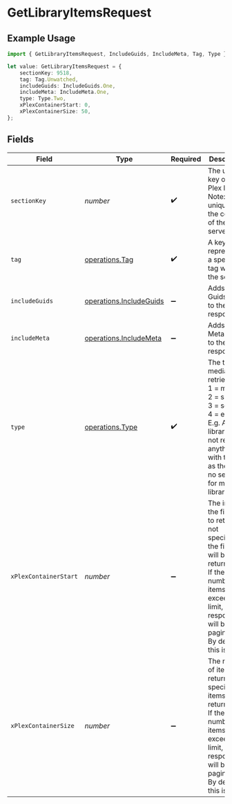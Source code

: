 # GetLibraryItemsRequest

## Example Usage

```typescript
import { GetLibraryItemsRequest, IncludeGuids, IncludeMeta, Tag, Type } from "@lukehagar/plexjs/sdk/models/operations";

let value: GetLibraryItemsRequest = {
    sectionKey: 9518,
    tag: Tag.Unwatched,
    includeGuids: IncludeGuids.One,
    includeMeta: IncludeMeta.One,
    type: Type.Two,
    xPlexContainerStart: 0,
    xPlexContainerSize: 50,
};
```

## Fields

| Field                                                                                                                                                                                     | Type                                                                                                                                                                                      | Required                                                                                                                                                                                  | Description                                                                                                                                                                               | Example                                                                                                                                                                                   |
| ----------------------------------------------------------------------------------------------------------------------------------------------------------------------------------------- | ----------------------------------------------------------------------------------------------------------------------------------------------------------------------------------------- | ----------------------------------------------------------------------------------------------------------------------------------------------------------------------------------------- | ----------------------------------------------------------------------------------------------------------------------------------------------------------------------------------------- | ----------------------------------------------------------------------------------------------------------------------------------------------------------------------------------------- |
| `sectionKey`                                                                                                                                                                              | *number*                                                                                                                                                                                  | :heavy_check_mark:                                                                                                                                                                        | The unique key of the Plex library. <br/>Note: This is unique in the context of the Plex server.<br/>                                                                                     | 9518                                                                                                                                                                                      |
| `tag`                                                                                                                                                                                     | [operations.Tag](../../../sdk/models/operations/tag.md)                                                                                                                                   | :heavy_check_mark:                                                                                                                                                                        | A key representing a specific tag within the section.                                                                                                                                     |                                                                                                                                                                                           |
| `includeGuids`                                                                                                                                                                            | [operations.IncludeGuids](../../../sdk/models/operations/includeguids.md)                                                                                                                 | :heavy_minus_sign:                                                                                                                                                                        | Adds the Guids object to the response<br/>                                                                                                                                                | 1                                                                                                                                                                                         |
| `includeMeta`                                                                                                                                                                             | [operations.IncludeMeta](../../../sdk/models/operations/includemeta.md)                                                                                                                   | :heavy_minus_sign:                                                                                                                                                                        | Adds the Meta object to the response<br/>                                                                                                                                                 | 1                                                                                                                                                                                         |
| `type`                                                                                                                                                                                    | [operations.Type](../../../sdk/models/operations/type.md)                                                                                                                                 | :heavy_check_mark:                                                                                                                                                                        | The type of media to retrieve.<br/>1 = movie<br/>2 = show<br/>3 = season<br/>4 = episode<br/>E.g. A movie library will not return anything with type 3 as there are no seasons for movie libraries<br/> | 2                                                                                                                                                                                         |
| `xPlexContainerStart`                                                                                                                                                                     | *number*                                                                                                                                                                                  | :heavy_minus_sign:                                                                                                                                                                        | The index of the first item to return. If not specified, the first item will be returned.<br/>If the number of items exceeds the limit, the response will be paginated.<br/>By default this is 0<br/> | 0                                                                                                                                                                                         |
| `xPlexContainerSize`                                                                                                                                                                      | *number*                                                                                                                                                                                  | :heavy_minus_sign:                                                                                                                                                                        | The number of items to return. If not specified, all items will be returned.<br/>If the number of items exceeds the limit, the response will be paginated.<br/>By default this is 50<br/> | 50                                                                                                                                                                                        |